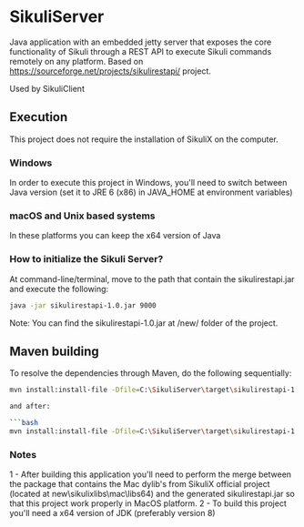 # SikuliServer
Java application with an embedded jetty server that exposes the core functionality of Sikuli through a REST API to execute Sikuli commands remotely on any platform. Based on https://sourceforge.net/projects/sikulirestapi/ project.

Used by SikuliClient


## Execution
This project does not require the installation of SikuliX on the computer.

### Windows
In order to execute this project in Windows, you'll need to switch between Java version (set it to JRE 6 (x86) in JAVA_HOME at environment variables)
### macOS and Unix based systems
In these platforms you can keep the x64 version of Java

### How to initialize the Sikuli Server?
At command-line/terminal, move to the path that contain the sikulirestapi.jar and execute the following:

```bash
java -jar sikulirestapi-1.0.jar 9000
```

Note: You can find the sikulirestapi-1.0.jar at /new/ folder of the project.


## Maven building
To resolve the dependencies through Maven, do the following sequentially:

```bash
mvn install:install-file -Dfile=C:\SikuliServer\target\sikulirestapi-1.0.jar -DpomFile=C:\SikuliServer\target\com.googlecode.addjars.mojo.AddJarsMojo\pom.xml

and after:

```bash
mvn install:install-file -Dfile=C:\SikuliServer\target\sikulirestapi-1.0.jar -DpomFile=C:\SikuliServer\sikulirestapi-code\pom.xml
```


### Notes
1 - After building this application you'll need to perform the merge between the package that contains the Mac dylib's from SikuliX official project (located at new\sikulixlibs\mac\libs64\) and the generated sikulirestapi.jar so that this project work properly in MacOS platform.
2 - To build this project you'll need a x64 version of JDK (preferably version 8)
